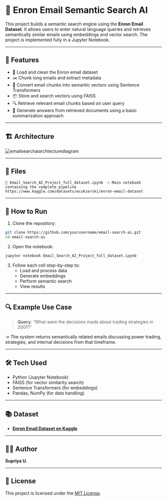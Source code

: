 
# 📧 Enron Email Semantic Search AI

This project builds a semantic search engine using the **Enron Email Dataset**. It allows users to enter natural language queries and retrieves semantically similar emails using embeddings and vector search. The project is implemented fully in a Jupyter Notebook.

---

## 📌 Features

- 📄 Load and clean the Enron email dataset
- ✂️ Chunk long emails and extract metadata
- 🔢 Convert email chunks into semantic vectors using Sentence Transformers
- 📦 Store and search vectors using FAISS
- 🔍 Retrieve relevant email chunks based on user query
- 💬 Generate answers from retrieved documents using a basic summarization approach

---

## 🏗️ Architecture

![emailsearchaiarchtecturediagram](https://github.com/user-attachments/assets/96455531-dbb8-46bc-93f0-a2139a5aa8f6)


---

## 📁 Files

```
📜 Email_Search_AI_Project_full_dataset.ipynb  ← Main notebook containing the complete pipeline
https://www.kaggle.com/datasets/wcukierski/enron-email-dataset
```

---

## 🧪 How to Run

1. Clone the repository:

```bash
git clone https://github.com/yourusername/email-search-ai.git
cd email-search-ai
```

2. Open the notebook:

```bash
jupyter notebook Email_Search_AI_Project_full_dataset.ipynb
```

3. Follow each cell step-by-step to:
   - Load and process data
   - Generate embeddings
   - Perform semantic search
   - View results

---

## 🔍 Example Use Case

> **Query**: “What were the decisions made about trading strategies in 2001?”

→ The system returns semantically related emails discussing power trading, strategies, and internal decisions from that timeframe.

---

## 🛠️ Tech Used

- Python (Jupyter Notebook)
- FAISS (for vector similarity search)
- Sentence Transformers (for embeddings)
- Pandas, NumPy (for data handling)

---

## 📚 Dataset

- **[Enron Email Dataset on Kaggle](https://www.kaggle.com/datasets/wcukierski/enron-email-dataset)**

---

## 🙋‍♀️ Author

**Supriya U.**  

---

## 📜 License

This project is licensed under the [MIT License](LICENSE).
